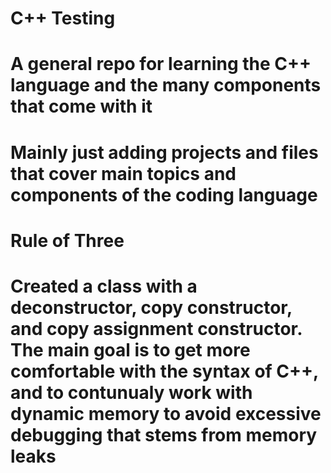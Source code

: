 # C++ Testing

# A general repo for learning the C++ language and the many components that come with it
# Mainly just adding projects and files that cover main topics and components of the coding language

# Rule of Three
# Created a class with a deconstructor, copy constructor, and copy assignment constructor. The main goal is to get more comfortable with the syntax of C++, and to contunualy work with dynamic memory to avoid excessive debugging that stems from memory leaks